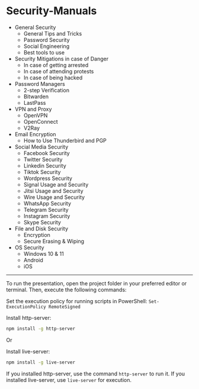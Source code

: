 # Security-Manuals

- General Security
   - General Tips and Tricks
   - Password Security
   - Social Engineering
   - Best tools to use
- Security Mitigations in case of Danger
   - In case of getting arrested
   - In case of attending protests
   - In case of being hacked
- Password Managers
   - 2-step Verification
   - Bitwarden
   - LastPass
- VPN and Proxy
   - OpenVPN
   - OpenConnect
   - V2Ray
- Email Encryption
   - How to Use Thunderbird and PGP
- Social Media Security
   - Facebook Security
   - Twitter Security
   - Linkedin Security
   - Tiktok Security
   - Wordpress Security
   - Signal Usage and Security
   - Jitsi Usage and Security
   - Wire Usage and Security
   - WhatsApp Security
   - Telegram Security
   - Instagram Security
   - Skype Security
- File and Disk Security
   - Encryption
   - Secure Erasing & Wiping
- OS Security
   - Windows 10 & 11
   - Android
   - iOS
 
<hr />
To run the presentation, open the project folder in your preferred editor or terminal. Then, execute the following commands:

Set the execution policy for running scripts in PowerShell:
`Set-ExecutionPolicy RemoteSigned`

Install http-server:
```bash
npm install -g http-server
```

Or

Install live-server:
```bash
npm install -g live-server
```

If you installed http-server, use the command `http-server` to run it.
If you installed live-server, use `live-server` for execution.
